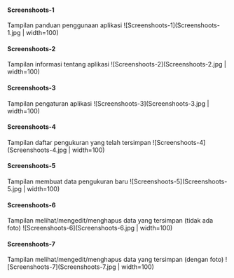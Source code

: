 #### Screenshoots-1
Tampilan panduan penggunaan aplikasi
![Screenshoots-1](Screenshoots-1.jpg | width=100)



#### Screenshoots-2
Tampilan informasi tentang aplikasi
![Screenshoots-2](Screenshoots-2.jpg | width=100)



#### Screenshoots-3
Tampilan pengaturan aplikasi
![Screenshoots-3](Screenshoots-3.jpg | width=100)



#### Screenshoots-4
Tampilan daftar pengukuran yang telah tersimpan
![Screenshoots-4](Screenshoots-4.jpg | width=100)



#### Screenshoots-5
Tampilan membuat data pengukuran baru
![Screenshoots-5](Screenshoots-5.jpg | width=100)



#### Screenshoots-6
Tampilan melihat/mengedit/menghapus data yang tersimpan (tidak ada foto)
![Screenshoots-6](Screenshoots-6.jpg | width=100)



#### Screenshoots-7
Tampilan melihat/mengedit/menghapus data yang tersimpan (dengan foto)
![Screenshoots-7](Screenshoots-7.jpg | width=100)


